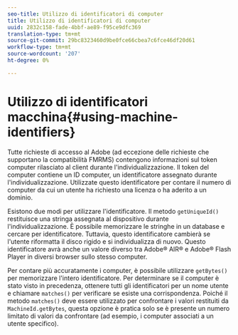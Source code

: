 ```yaml
---
seo-title: Utilizzo di identificatori di computer
title: Utilizzo di identificatori di computer
uuid: 2832c158-fade-4bbf-ae89-f95ce9dfc369
translation-type: tm+mt
source-git-commit: 29bc8323460d9be0fce66cbea7c6fce46df20d61
workflow-type: tm+mt
source-wordcount: '207'
ht-degree: 0%

---
```



# Utilizzo di identificatori macchina{#using-machine-identifiers}

Tutte  richieste di accesso al Adobe (ad eccezione delle richieste che supportano la compatibilità FMRMS) contengono informazioni sul token computer rilasciato al client durante l&#39;individualizzazione. Il token del computer contiene un ID computer, un identificatore assegnato durante l&#39;individualizzazione. Utilizzate questo identificatore per contare il numero di computer da cui un utente ha richiesto una licenza o ha aderito a un dominio.

Esistono due modi per utilizzare l&#39;identificatore. Il metodo `getUniqueId()` restituisce una stringa assegnata al dispositivo durante l&#39;individualizzazione. È possibile memorizzare le stringhe in un database e cercare per identificatore. Tuttavia, questo identificatore cambierà se l&#39;utente riformatta il disco rigido e si individualizza di nuovo. Questo identificatore avrà anche un valore diverso tra  Adobe® AIR® e  Adobe® Flash Player in diversi browser sullo stesso computer.

Per contare più accuratamente i computer, è possibile utilizzare `getBytes()` per memorizzare l&#39;intero identificatore. Per determinare se il computer è stato visto in precedenza, ottenere tutti gli identificatori per un nome utente e chiamare `matches()` per verificare se esiste una corrispondenza. Poiché il metodo `matches()` deve essere utilizzato per confrontare i valori restituiti da `MachineId.getBytes`, questa opzione è pratica solo se è presente un numero limitato di valori da confrontare (ad esempio, i computer associati a un utente specifico).
